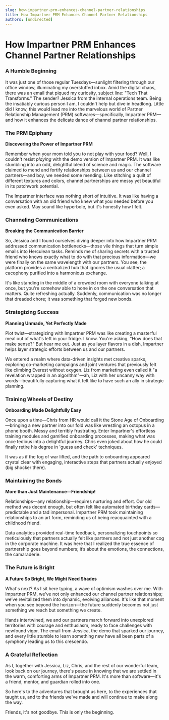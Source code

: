 ```yaml
---
slug: how-impartner-prm-enhances-channel-partner-relationships
title: How Impartner PRM Enhances Channel Partner Relationships
authors: [undirected]
---
```



# How Impartner PRM Enhances Channel Partner Relationships

### A Humble Beginning

It was just one of those regular Tuesdays—sunlight filtering through our office window, illuminating my overstuffed inbox. Amid the digital chaos, there was an email that piqued my curiosity, subject line: "Tech That Transforms." The sender? Jessica from the internal operations team. Being the insatiably curious person I am, I couldn't help but dive in headlong. Little did I know, this would lead me into the marvelous world of Partner Relationship Management (PRM) softwares—specifically, Impartner PRM—and how it enhances the delicate dance of channel partner relationships.

### The PRM Epiphany

**Discovering the Power of Impartner PRM**

Remember when your mom told you to not play with your food? Well, I couldn't resist _playing_ with the demo version of Impartner PRM. It was like stumbling into an odd, delightful blend of science and magic. The software claimed to mend and fortify relationships between us and our channel partners—and boy, we needed some mending. Like stitching a quilt of different textures and colors, channel partnerships are messy yet beautiful in its patchwork potential.

The Impartner interface was nothing short of intuitive. It was like having a conversation with an old friend who knew what you needed before you even asked. May sound like hyperbole, but it's honestly how I felt.

### Channeling Communications 

**Breaking the Communication Barrier**

So, Jessica and I found ourselves diving deeper into how Impartner PRM addressed communication bottlenecks—those vile things that turn simple emails into Herculean tasks. Reminds me of sharing secrets with a trusted friend who knows exactly what to do with that precious information—we were finally on the same wavelength with our partners. You see, the platform provides a centralized hub that ignores the usual clatter; a cacophony purified into a harmonious exchange.

It's like standing in the middle of a crowded room with everyone talking at once, but you're somehow able to hone in on the one conversation that matters. Quite refreshing actually. Suddenly, communication was no longer that dreaded chore; it was something that forged new bonds.

### Strategizing Success

**Planning Unmade, Yet Perfectly Made**

Plot twist—strategizing with Impartner PRM was like creating a masterful meal out of what's left in your fridge. I know. You're asking, "How does that make sense?" But hear me out. Just as you layer flavors in a dish, Impartner helps layer strategic efforts between us and our partners.

We entered a realm where data-driven insights met creative sparks, exploring co-marketing campaigns and joint ventures that previously felt like climbing Everest without oxygen. Liz from marketing even called it "a revelation wrapped in an algorithm"—ah, Liz with her uncanny way with words—beautifully capturing what it felt like to have such an ally in strategic planning.

### Training Wheels of Destiny

**Onboarding Made Delightfully Easy**

Once upon a time—Chris from HR would call it the Stone Age of Onboarding—bringing a new partner into our fold was like wrestling an octopus in a phone booth. Messy and terribly frustrating. Enter Impartner's effortless training modules and gamified onboarding processes, making what was once tedious into a delightful journey. Chris even joked about how he could finally retire his degree in 'guess and check' techniques. 

It was as if the fog of war lifted, and the path to onboarding appeared crystal clear with engaging, interactive steps that partners actually enjoyed (big shocker there).

### Maintaining the Bonds

**More than Just Maintenance—Friendship!**

Relationships—any relationship—requires nurturing and effort. Our old method was decent enough, but often felt like automated birthday cards—predictable and a tad impersonal. Impartner PRM took maintaining relationships to an art form, reminding us of being reacquainted with a childhood friend.  

Data analytics provided real-time feedback, personalizing touchpoints so meticulously that partners actually felt like partners and not just another cog in the corporate machine. It was here that I realized the true essence of partnership goes beyond numbers; it’s about the emotions, the connections, the camaraderie. 

### The Future is Bright

**A Future So Bright, We Might Need Shades**

What's next? As I sit here typing, a wave of optimism washes over me. With Impartner PRM, we’ve not only enhanced our channel partner relationships; we’ve revitalized them into dynamic, evolving alliances. It's like that moment when you see beyond the horizon—the future suddenly becomes not just something we reach but something we create. 

Hands intertwined, we and our partners march forward into unexplored territories with courage and enthusiasm, ready to face challenges with newfound vigor. The email from Jessica, the demo that sparked our journey, and every little stumble to learn something new have all been parts of a symphony leading us to this crescendo.

### A Grateful Reflection

As I, together with Jessica, Liz, Chris, and the rest of our wonderful team, look back on our journey, there's peace in knowing that we are settled in the warm, comforting arms of Impartner PRM. It's more than software—it's a friend, mentor, and guardian rolled into one.

So here's to the adventures that brought us here, to the experiences that taught us, and to the friends we've made and will continue to make along the way.

Friends, it's not goodbye. This is only the beginning.